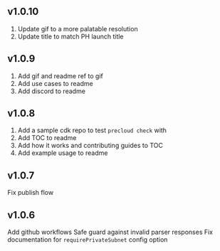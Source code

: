 v1.0.10
---
1. Update gif to a more palatable resolution
1. Update title to match PH launch title
 
v1.0.9
---
1. Add gif and readme ref to gif
1. Add use cases to readme
1. Add discord to readme
 
v1.0.8
---
1. Add a sample cdk repo to test `precloud check` with
1. Add TOC to readme
1. Add how it works and contributing guides to TOC
1. Add example usage to readme
 
v1.0.7
---
Fix publish flow
 
v1.0.6
---
Add github workflows
Safe guard against invalid parser responses
Fix documentation for `requirePrivateSubnet` config option
 
